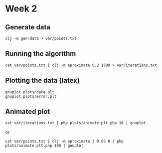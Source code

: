 # Week 2

## Generate data

```
clj -m gen-data > var/points.txt
```

## Running the algorithm

```
cat var/points.txt | clj -m aproximate 0.2 1500 > var/iterations.txt
```

## Plotting the data (latex)

```
gnuplot plots/data.plt
gnuplot plots/error.plt
```

## Animated plot

```
cat var/iterations.txt | php plots/animate.plt.php 10 | gnuplot
```
or
```
cat var/points.txt | clj -m aproximate 3 0.05 0 | php plots/animate.plt.php 100 | gnuplot
```
